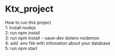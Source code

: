 # Ktx_project  
How to run this project  
1: Install nodejs  
2: run npm install   
3: run npm install --save-dev dotenv nodemon  
4: add .env file with infomation about your database  
5: run npm start  
